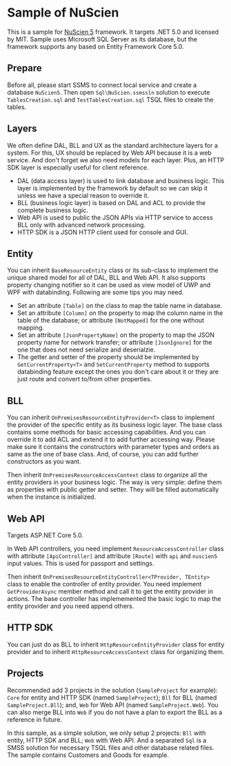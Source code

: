 # Sample of NuScien

This is a sample for [NuScien 5](https://github.com/nuscien/nuscien) framework. It targets .NET 5.0 and licensed by MIT. Sample uses Microsoft SQL Server as its database, but the framework supports any based on Entity Framework Core 5.0.

## Prepare

Before all, please start SSMS to connect local service and create a database `NuScien5`. Then open `Sql\NuScien.ssmssln` solution to execute `TablesCreation.sql` and `TestTablesCreation.sql` TSQL files to create the tables.

## Layers

We often define DAL, BLL and UX as the standard architecture layers for a system. For this, UX should be replaced by Web API because it is a web service. And don't forget we also need models for each layer. Plus, an HTTP SDK layer is especially useful for client reference.

- DAL (data access layer) is used to link database and business logic. This layer is implemented by the framework by default so we can skip it unless we have a special reason to override it.
- BLL (business logic layer) is based on DAL and ACL to provide the complete business logic.
- Web API is used to public the JSON APIs via HTTP service to access BLL only with advanced network processing.
- HTTP SDK is a JSON HTTP client used for console and GUI.

## Entity

You can inherit `BaseResourceEntity` class or its sub-class to implement the unique shared model for all of DAL, BLL and Web API. It also supports property changing notifier so it can be used as view model of UWP and WPF with databinding. Following are some tips you may need.

- Set an attribute `[Table]` on the class to map the table name in database.
- Set an attribute `[Column]` on the property to map the column name in the table of the database; or attribute `[NotMapped]` for the one without mapping.
- Set an attribute `[JsonPropertyName]` on the property to map the JSON property name for network transfer; or attribute `[JsonIgnore]` for the one that does not need serialize and deserialzie.
- The getter and setter of the property should be implemented by `GetCurrentProperty<T>` and `SetCurrentProperty` method to supports databinding feature except the ones you don't care about it or they are just route and convert to/from other properties.

## BLL

You can inherit `OnPremisesResourceEntityProvider<T>` class to implement the provider of the specific entity as its business logic layer. The base class contains some methods for basic accessing capabilities. And you can override it to add ACL and extend it to add further accessing way. Please make sure it contains the constructors with parameter types and orders as same as the one of base class. And, of course, you can add further constructors as you want.

Then inherit `OnPremisesResourceAccessContext` class to organize all the entity providers in your business logic. The way is very simple: define them as properties with public getter and setter. They will be filled automatically when the instance is initialized.

## Web API

Targets ASP.NET Core 5.0.

In Web API controllers, you need implement `ResourceAccessController` class with attribute `[ApiController]` and attribute `[Route]` with `api` and `nuscien5` input values. This is used for passport and settings.

Then inherit `OnPremisesResourceEntityController<TProvider, TEntity>` class to enable the controller of entity provider. You need implement `GetProviderAsync` member method and call it to get the entity provider in actions. The base controller has implememented the basic logic to map the entity provider and you need append others.

## HTTP SDK

You can just do as BLL to inherit `HttpResourceEntityProvider` class for entity provider and to inherit `HttpResourceAccessContext` class for organizing them.

## Projects

Recommended add 3 projects in the solution (`SampleProject` for example): `Core` for entity and HTTP SDK (named `SampleProject`); `Bll` for BLL (named `SampleProject.Bll`); and, `Web` for Web API (named `SampleProject.Web`). You can also merge BLL into `Web` if you do not have a plan to export the BLL as a reference in future.

In this sample, as a simple solution, we only setup 2 projects: `Bll` with entity, HTTP SDK and BLL; `Web` with Web API. And a separated `Sql` is a SMSS solution for necessary TSQL files and other database related files. The sample contains Customers and Goods for example.
